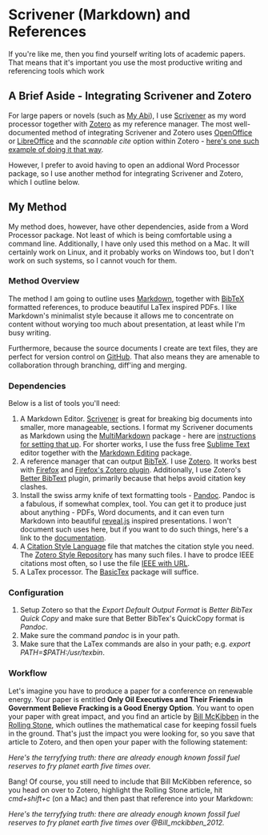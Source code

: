 # Scrivener (Markdown) and References

If you're like me, then you find yourself writing lots of academic papers. That means that it's important you use the most productive writing and referencing tools which work 

## A Brief Aside - Integrating Scrivener and Zotero

For large papers or novels (such as [My Abi](https://glowkeeper.gitbooks.io/my-abi/content/)), I use [Scrivener](https://www.literatureandlatte.com/scrivener.php) as my word processor together with [Zotero](https://www.zotero.org/) as my reference manager. The most well-documented method of integrating Scrivener and Zotero uses [OpenOffice](https://www.openoffice.org/) or [LibreOffice](https://www.libreoffice.org/) and the _scannable cite_ option within Zotero - [here's one such example of doing it that way](http://thedigitalresearcher.com/how-to-use-zotero-with-scrivener/). 

However, I prefer to avoid having to open an addional Word Processor package, so I use another method for integrating Scrivener and Zotero, which I outline below.

## My Method

My method does, however, have other dependencies, aside from a Word Processor package. Not least of which is being comfortable using a command line. Additionally, I have only used this method on a Mac. It will certainly work on Linux, and it probably works on Windows too, but I don't work on such systems, so I cannot vouch for them. 

### Method Overview

The method I am going to outline uses [Markdown](https://daringfireball.net/projects/markdown/), together with [BibTeX](http://www.bibtex.org/) formatted references, to produce beautiful LaTex inspired PDFs. I like Markdown's minimalist style because it allows me to concentrate on content without worying too much about presentation, at least while I'm busy writing.

Furthermore, because the source documents I create are text files, they are perfect for version control on [GitHub](https://github.com/). That also means they are amenable to collaboration through branching, diff'ing and merging.


### Dependencies

Below is a list of tools you'll need:

1. A Markdown Editor. [Scrivener](https://www.literatureandlatte.com/scrivener.php) is great for breaking big documents into smaller, more manageable, sections. I format my Scrivener documents as Markdown using the [MultiMarkdown](http://fletcherpenney.net/multimarkdown/) package - here are [instructions for setting that up](http://thaddeushunt.com/tips-setting-up-scrivener-to-compile-multimarkdown/). For shorter works, I use the fuss free [Sublime Text](https://www.sublimetext.com/) editor together with the [Markdown Editing](https://github.com/SublimeText-Markdown/MarkdownEditing) package. 
2. A reference manager that can output [BibTeX](http://www.bibtex.org/). I use [Zotero](https://www.zotero.org/). It works best with [Firefox](https://www.mozilla.org/en-GB/firefox/new/) and [Firefox's Zotero plugin](https://download.zotero.org/extension/zotero-4.0.29.10.xpi). Additionally, I use Zotero's [Better BibText](https://github.com/retorquere/zotero-better-bibtex) plugin, primarily because that helps avoid citation key clashes. 
3. Install the swiss army knife of text formatting tools - [Pandoc](http://pandoc.org/). Pandoc is a fabulous, if somewhat complex, tool. You can get it to produce just about anything - PDFs, Word documents, and it can even turn Markdown into beautiful [reveal.js](https://github.com/hakimel/reveal.js/) inspired presentations. I won't document such uses here, but if you want to do such things, here's a link to the [documentation](http://pandoc.org/README.html).
4. A [Citation Style Language](http://citationstyles.org/) file that matches the citation style you need. The [Zotero Style Repository](https://www.zotero.org/styles) has many such files. I have to prodce IEEE citations most often, so I use the file [IEEE with URL](https://www.zotero.org/styles/ieee-with-url).
5. A LaTex processor. The [BasicTex](http://www.tug.org/mactex/morepackages.html) package will suffice. 


### Configuration

1. Setup Zotero so that the _Export_ _Default Output Format_ is _Better BibTex Quick Copy_ and make sure that Better BibTex's QuickCopy format is _Pandoc_. 
2. Make sure the command _pandoc_ is in your path.
3. Make sure that the LaTex commands are also in your path; e.g. _export PATH=$PATH:/usr/texbin_.

### Workflow

Let's imagine you have to produce a paper for a conference on renewable energy. Your paper is entitled **Only Oil Executives and Their Friends in Government Believe Fracking is a Good Energy Option**.  You want to open your paper with great impact, and you find an article by [Bill McKibben](http://www.billmckibben.com/) in the [Rolling Stone](http://www.rollingstone.com/), which outlines the mathematical case for keeping fossil fuels in the ground. That's just the impact you were looking for, so you save that article to Zotero, and then open your paper with the following statement:

_Here's the terryfying truth: there are already enough known fossil fuel reserves to fry planet earth five times over._

Bang! Of course, you still need to include that Bill McKibben reference, so you head on over to Zotero, highlight the Rolling Stone article, hit _cmd+shift+c_ (on a Mac) and then past that reference into your Markdown:

_Here's the terryfying truth: there are already enough known fossil fuel reserves to fry planet earth five times over @Bill_mckibben_2012._

    

